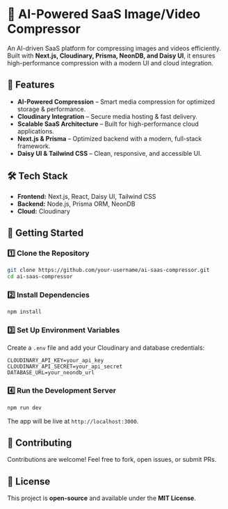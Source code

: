 # 🚀 AI-Powered SaaS Image/Video Compressor

An AI-driven SaaS platform for compressing images and videos efficiently. Built with **Next.js, Cloudinary, Prisma, NeonDB, and Daisy UI**, it ensures high-performance compression with a modern UI and cloud integration.

## 🌟 Features

- **AI-Powered Compression** – Smart media compression for optimized storage & performance.
- **Cloudinary Integration** – Secure media hosting & fast delivery.
- **Scalable SaaS Architecture** – Built for high-performance cloud applications.
- **Next.js & Prisma** – Optimized backend with a modern, full-stack framework.
- **Daisy UI & Tailwind CSS** – Clean, responsive, and accessible UI.

## 🛠 Tech Stack

- **Frontend:** Next.js, React, Daisy UI, Tailwind CSS
- **Backend:** Node.js, Prisma ORM, NeonDB
- **Cloud:** Cloudinary

## 🚀 Getting Started

### 1️⃣ Clone the Repository

```bash
git clone https://github.com/your-username/ai-saas-compressor.git
cd ai-saas-compressor
```

### 2️⃣ Install Dependencies

```bash
npm install
```

### 3️⃣ Set Up Environment Variables

Create a `.env` file and add your Cloudinary and database credentials:

```
CLOUDINARY_API_KEY=your_api_key
CLOUDINARY_API_SECRET=your_api_secret
DATABASE_URL=your_neondb_url
```

### 4️⃣ Run the Development Server

```bash
npm run dev
```

The app will be live at `http://localhost:3000`.

## 📌 Contributing

Contributions are welcome! Feel free to fork, open issues, or submit PRs.

## 📄 License

This project is **open-source** and available under the **MIT License**.
